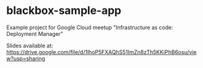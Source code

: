 # blackbox-sample-app

Example project for Google Cloud meetup "Infrastructure as code: Deployment Manager" 

Slides available at:
https://drive.google.com/file/d/1lhoP5FXAQhS51ImZn8zTh5KKiPhB6osu/view?usp=sharing
